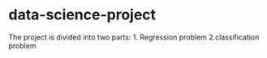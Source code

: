 # data-science-project
The project is divided into two parts: 1. Regression problem 2.classification problem
